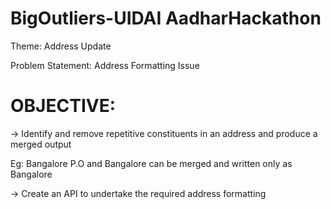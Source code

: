 # BigOutliers-UIDAI AadharHackathon
Theme: Address Update

Problem Statement: Address Formatting Issue


# OBJECTIVE:
-> Identify and remove repetitive constituents in an address and produce a merged output
 
 Eg: Bangalore P.O and Bangalore can be merged and written only as Bangalore
 
 
-> Create an API to undertake the required address formatting 



